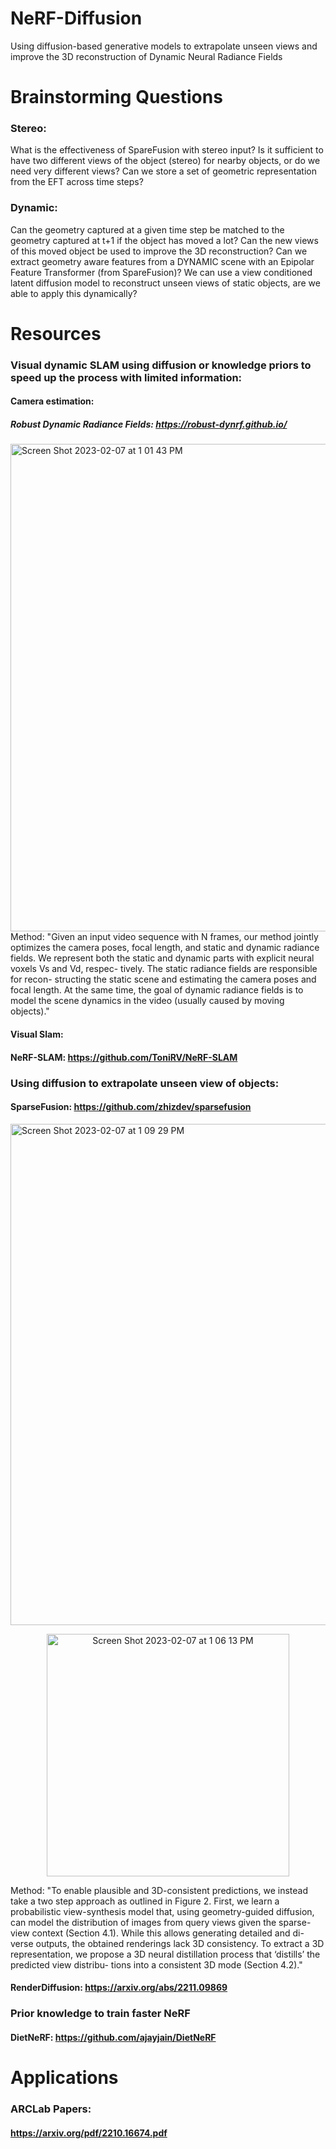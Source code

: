 # NeRF-Diffusion
Using diffusion-based generative models to extrapolate unseen views and improve the 3D reconstruction of Dynamic Neural Radiance Fields


# Brainstorming Questions

### Stereo: 

What is the effectiveness of SpareFusion with stereo input? Is it sufficient to have two different views of the object (stereo) for nearby objects, or do we need very different views? Can we store a set of geometric representation from the EFT across time steps?

### Dynamic: 

Can the geometry captured at a given time step be matched to the geometry captured at t+1 if the object has moved a lot? Can the new views of this moved object be used to improve the 3D reconstruction?
Can we extract geometry aware features from a DYNAMIC scene with an Epipolar Feature Transformer (from SpareFusion)? We can use a view conditioned latent diffusion model to reconstruct unseen views of static objects, are we able to apply this dynamically? 

# Resources
### Visual dynamic SLAM using diffusion or knowledge priors to speed up the process with limited information:
#### Camera estimation:
  ##### Robust Dynamic Radiance Fields: https://robust-dynrf.github.io/
  <img width="780" alt="Screen Shot 2023-02-07 at 1 01 43 PM" src="https://user-images.githubusercontent.com/49171243/217328359-87d0886f-407c-4bbf-8adc-26dfcc636518.png">
  Method: "Given an input video sequence with N frames, our method jointly optimizes the camera poses, focal length, and static and dynamic radiance fields. We represent both the static and dynamic parts with explicit neural voxels Vs and Vd, respec- tively. The static radiance fields are responsible for recon- structing the static scene and estimating the camera poses and focal length. At the same time, the goal of dynamic radiance fields is to model the scene dynamics in the video (usually caused by moving objects)."

#### Visual Slam:
  #### NeRF-SLAM: https://github.com/ToniRV/NeRF-SLAM

### Using diffusion to extrapolate unseen view of objects:       
#### SparseFusion: https://github.com/zhizdev/sparsefusion
<img width="802" alt="Screen Shot 2023-02-07 at 1 09 29 PM" src="https://user-images.githubusercontent.com/49171243/217329833-bb0ba85d-c084-4fd0-a0fb-72698264ad70.png">
<p align="center">
<img width="388" alt="Screen Shot 2023-02-07 at 1 06 13 PM" src="https://user-images.githubusercontent.com/49171243/217329186-5c12eff2-4790-470f-945e-616f576e0af0.png">
</p>

Method: 
"To enable plausible and 3D-consistent predictions, we instead take a two step approach as outlined in Figure 2. First, we learn a probabilistic view-synthesis model that, using geometry-guided diffusion, can model the distribution of images from query views given the sparse-view context (Section 4.1). While this allows generating detailed and di- verse outputs, the obtained renderings lack 3D consistency. To extract a 3D representation, we propose a 3D neural distillation process that ‘distills’ the predicted view distribu- tions into a consistent 3D mode (Section 4.2)."

#### RenderDiffusion: https://arxiv.org/abs/2211.09869

### Prior knowledge to train faster NeRF
  #### DietNeRF: https://github.com/ajayjain/DietNeRF

# Applications 
### ARCLab Papers:
#### https://arxiv.org/pdf/2210.16674.pdf
